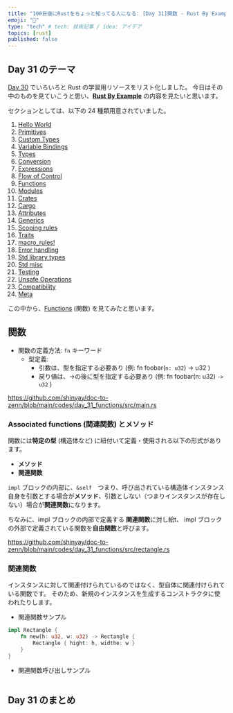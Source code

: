 ```yaml
---
title: "100日後にRustをちょっと知ってる人になる: [Day 31]関数 - Rust By Example"
emoji: "🦀"
type: "tech" # tech: 技術記事 / idea: アイデア
topics: [rust]
published: false
---
```

## Day 31 のテーマ

[Day 30](https://zenn.dev/shinyay/articles/hello-rust-day030) でいろいろと Rust の学習用リソースをリスト化しました。
今日はその中のものを見ていこうと思い、**[Rust By Example](https://doc.rust-lang.org/rust-by-example/)** の内容を見たいと思います。

セクションとしては、以下の 24 種類用意されていました。

1. [Hello World](https://doc.rust-lang.org/rust-by-example/hello.html)
2. [Primitives](https://doc.rust-lang.org/rust-by-example/primitives.html)
3. [Custom Types](https://doc.rust-lang.org/rust-by-example/custom_types.html)
4. [Variable Bindings](https://doc.rust-lang.org/rust-by-example/variable_bindings.html)
5. [Types](https://doc.rust-lang.org/rust-by-example/types.html)
6. [Conversion](https://doc.rust-lang.org/rust-by-example/conversion.html)
7. [Expressions](https://doc.rust-lang.org/rust-by-example/expression.html)
8. [Flow of Control](https://doc.rust-lang.org/rust-by-example/flow_control.html)
9. [Functions](https://doc.rust-lang.org/rust-by-example/fn.html)
10. [Modules](https://doc.rust-lang.org/rust-by-example/mod.html)
11. [Crates](https://doc.rust-lang.org/rust-by-example/crates.html)
12. [Cargo](https://doc.rust-lang.org/rust-by-example/cargo.html)
13. [Attributes](https://doc.rust-lang.org/rust-by-example/attribute.html)
14. [Generics](https://doc.rust-lang.org/rust-by-example/generics.html)
15. [Scoping rules](https://doc.rust-lang.org/rust-by-example/scope.html)
16. [Traits](https://doc.rust-lang.org/rust-by-example/trait.html)
17. [macro_rules!](https://doc.rust-lang.org/rust-by-example/macros.html)
18. [Error handling](https://doc.rust-lang.org/rust-by-example/error.html)
19. [Std library types](https://doc.rust-lang.org/rust-by-example/std.html)
20. [Std misc](https://doc.rust-lang.org/rust-by-example/std_misc.html)
21. [Testing](https://doc.rust-lang.org/rust-by-example/testing.html)
22. [Unsafe Operations](https://doc.rust-lang.org/rust-by-example/unsafe.html)
23. [Compatibility](https://doc.rust-lang.org/rust-by-example/compatibility.html)
24. [Meta](https://doc.rust-lang.org/rust-by-example/meta.html)

この中から、[Functions](https://doc.rust-lang.org/rust-by-example/fn.html) (関数) を見てみたと思います。

## 関数

- 関数の定義方法: `fn` キーワード
  - 型定義:
    - 引数は、型を指定する必要あり (例: fn foobar(`n: u32`) -> u32 )
    - 戻り値は、->の後に型を指定する必要あり (例: fn foobar(n: u32) `-> u32` )

https://github.com/shinyay/doc-to-zenn/blob/main/codes/day_31_functions/src/main.rs

### Associated functions (関連関数) とメソッド

関数には**特定の型** (構造体など) に紐付いて定義・使用される以下の形式があります。

- **メソッド**
- **関連関数**

`impl` ブロックの内部に、`&self`　つまり、呼び出されている構造体インスタンス自身を引数とする場合が**メソッド**、引数としない（つまりインスタンスが存在しない）場合が**関連関数**になります。

ちなみに、impl ブロックの内部で定義する **関連関数**に対し絵t、 impl ブロックの外部で定義されている関数を**自由関数**と呼びます。

https://github.com/shinyay/doc-to-zenn/blob/main/codes/day_31_functions/src/rectangle.rs

### 関連関数

インスタンスに対して関連付けられているのではなく、型自体に関連付けられている関数です。
そのため、新規のインスタンスを生成するコンストラクタに使われたりします。

- 関連関数サンプル

```rust
impl Rectangle {
    fn new(h: u32, w: u32) -> Rectangle {
        Rectangle { hight: h, widthe: w }
    }
}
```

- 関連関数呼び出しサンプル

```rust
```

## Day 31 のまとめ
